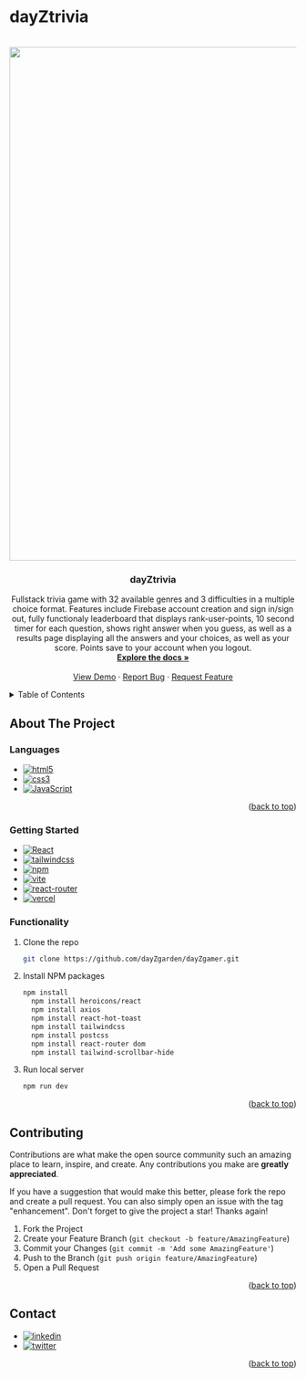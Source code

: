 # dayZtrivia

<br />
<div align="center">
  <a target="_blank" href="https://day-zgamer.vercel.app/">
    <img src="https://user-images.githubusercontent.com/106930540/183260317-765bc7c0-82c1-4f4b-8eeb-cb6c12130c86.png" alt="Logo" width="1600" height="900">
  </a>

<h3 align="center">dayZtrivia</h3>

  <p align="center">
    Fullstack trivia game with 32 available genres and 3 difficulties in a multiple choice format. Features include Firebase account creation and sign in/sign out,
    fully functionaly leaderboard that displays rank-user-points, 10 second timer for each question, shows right answer when you guess, as well as a results page 
    displaying all the answers and your choices, as well as your score. Points save to your account when you logout. 
    <br />
    <a href="https://github.com/dayZgarden/dayZgamer"><strong>Explore the docs »</strong></a>
    <br />
    <br />
    <a target="_blank" href="https://day-zgamer.vercel.app/">View Demo</a>
    ·
    <a href="mailto:zyad.alkurdi22@gmail.com">Report Bug</a>
    ·
    <a href="mailto:zyad.alkurdi22@gmail.com">Request Feature</a>
  </p>
</div>



<details>
  <summary>Table of Contents</summary>
  <ol>
    <li>
      <a href="#about-the-project">About The Project</a>
      <ul>
        <li><a href="#built-with">Languages</a></li>
        <li><a href="#prerequisites">Getting Started</a></li>
        <li><a href="#installation">Functionality</a></li>
      </ul>
    </li>
    <li><a href="#contributing">Contributing</a></li>
    <li><a href="#contact">Contact</a></li>
  </ol>
</details>



## About The Project

### Languages

* [![html5][html5]][html5-url]
* [![css3][css3]][css3-url]
* [![JavaScript][JavaScript]][JavaScript-url]

<p align="right">(<a href="#readme-top">back to top</a>)</p>

### Getting Started

* [![React][React.js]][React-url]
* [![tailwindcss][tailwindcss]][tailwindcss-url]
* [![npm][npm]][npm-url]
* [![vite][vite]][vite-url]
* [![react-router][react-router]][react-router-url]
* [![vercel][vercel]][vercel-url]

### Functionality

1. Clone the repo
   ```sh
   git clone https://github.com/dayZgarden/dayZgamer.git
   ```
2. Install NPM packages
   ```sh
   npm install
     npm install heroicons/react
     npm install axios
     npm install react-hot-toast
     npm install tailwindcss
     npm install postcss
     npm install react-router dom
     npm install tailwind-scrollbar-hide
   ```
3. Run local server
   ```js
   npm run dev
   ```

<p align="right">(<a href="#readme-top">back to top</a>)</p>

## Contributing

Contributions are what make the open source community such an amazing place to learn, inspire, and create. Any contributions you make are **greatly appreciated**.

If you have a suggestion that would make this better, please fork the repo and create a pull request. You can also simply open an issue with the tag "enhancement".
Don't forget to give the project a star! Thanks again!

1. Fork the Project
2. Create your Feature Branch (`git checkout -b feature/AmazingFeature`)
3. Commit your Changes (`git commit -m 'Add some AmazingFeature'`)
4. Push to the Branch (`git push origin feature/AmazingFeature`)
5. Open a Pull Request

<p align="right">(<a href="#readme-top">back to top</a>)</p>

## Contact

* [![linkedin][linkedin]][linkedin-url]
* [![twitter][twitter]][twitter-url]

<p align="right">(<a href="#readme-top">back to top</a>)</p>


<!-- MARKDOWN LINKS & IMAGES -->
<!-- https://www.markdownguide.org/basic-syntax/#reference-style-links -->
[contributors-shield]: https://img.shields.io/github/contributors/github_username/repo_name.svg?style=for-the-badge
[contributors-url]: https://github.com/github_username/repo_name/graphs/contributors
[forks-shield]: https://img.shields.io/github/forks/github_username/repo_name.svg?style=for-the-badge
[forks-url]: https://github.com/github_username/repo_name/network/members
[stars-shield]: https://img.shields.io/github/stars/github_username/repo_name.svg?style=for-the-badge
[stars-url]: https://github.com/github_username/repo_name/stargazers
[issues-shield]: https://img.shields.io/github/issues/github_username/repo_name.svg?style=for-the-badge
[issues-url]: https://github.com/github_username/repo_name/issues
[linkedin-shield]: https://img.shields.io/badge/-LinkedIn-black.svg?style=for-the-badge&logo=linkedin&colorB=555
[linkedin-url]: https://linkedin.com/in/linkedin_username
[React.js]: https://img.shields.io/badge/React-20232A?style=for-the-badge&logo=react&logoColor=61DAFB
[React-url]: https://reactjs.org/
[tailwindcss]: https://camo.githubusercontent.com/e9b080a6541e5355827ea91b6a0302cbbc54af4705b0c6b0f1561a0957ced2fb/68747470733a2f2f696d672e736869656c64732e696f2f62616467652f5461696c77696e645f4353532d3338423241433f7374796c653d666f722d7468652d6261646765266c6f676f3d7461696c77696e642d637373266c6f676f436f6c6f723d7768697465
[tailwindcss-url]: https://tailwindcss.com/
[firebase]: https://img.shields.io/badge/Firebase-039BE5?style=for-the-badge&logo=Firebase&logoColor=white
[firebase-url]: https://firebase.google.com/
[npm]: 	https://img.shields.io/badge/NPM-%23000000.svg?style=for-the-badge&logo=npm&logoColor=white
[npm-url]: https://www.npmjs.com/
[react-router]: https://img.shields.io/badge/React_Router-CA4245?style=for-the-badge&logo=react-router&logoColor=white
[react-router-url]: https://reactrouter.com/
[vite]: https://img.shields.io/badge/vite-%23646CFF.svg?style=for-the-badge&logo=vite&logoColor=white
[vite-url]: https://vitejs.dev/
[vercel]: https://img.shields.io/badge/vercel-%23000000.svg?style=for-the-badge&logo=vercel&logoColor=white
[vercel-url]: https://vercel.com/new
[css3]: https://img.shields.io/badge/css3-%231572B6.svg?style=for-the-badge&logo=css3&logoColor=white
[css3-url]: https://en.wikipedia.org/wiki/CSS
[html5]: https://img.shields.io/badge/html5-%23E34F26.svg?style=for-the-badge&logo=html5&logoColor=white
[html5-url]: https://developer.mozilla.org/en-US/docs/Glossary/HTML5
[JavaScript]: https://img.shields.io/badge/javascript-%23323330.svg?style=for-the-badge&logo=javascript&logoColor=%23F7DF1E
[JavaScript-url]: https://www.javascript.com/
[twitter]: https://img.shields.io/badge/Twitter-%231DA1F2.svg?style=for-the-badge&logo=Twitter&logoColor=white
[twitter-url]: https://twitter.com/zdaisygarden
[linkedin]: https://img.shields.io/badge/linkedin-%230077B5.svg?style=for-the-badge&logo=linkedin&logoColor=white
[linkedin-url]: www.linkedin.com/in/zyadalkurdi
